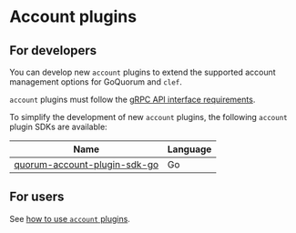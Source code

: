 # Account plugins

## For developers

You can develop new `account` plugins to extend the supported account management options for GoQuorum and `clef`.

`account` plugins must follow the [gRPC API interface requirements](https://github.com/ConsenSys/quorum-plugin-definitions/blob/master/account.proto).

To simplify the development of new `account` plugins, the following `account` plugin SDKs are available:

| Name | Language |
| ---- | -------- |
| [quorum-account-plugin-sdk-go](https://github.com/ConsenSys/quorum-account-plugin-sdk-go) | Go |

## For users

See [how to use `account` plugins](../../DevelopingApplications/ManageKeys/AccountPlugins.md).
